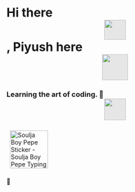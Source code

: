 # Hi there  <img style="display: block;-webkit-user-select: none;margin: auto;cursor: zoom-in;background-color: hsl(0, 0%, 90%);" src="https://user-images.githubusercontent.com/33700292/101157406-eec79080-35de-11eb-9543-5c57727a309b.gif" width="50" height="46">, Piyush here <img style="display: block;-webkit-user-select: none;margin: auto;cursor: zoom-in;background-color: hsl(0, 0%, 90%);" src="https://www.emojiall.com/images/240/skype/1f57a.png" width="60" height="60">

### **Learning the art of coding.** 🔭  <img style="display: block;-webkit-user-select: none;margin: auto;cursor: zoom-in;background-color: hsl(0, 0%, 90%);" src="https://media.baamboozle.com/uploads/images/458528/1635143203_50355_url.gif" width="50" height="50">
 <img src="https://c.tenor.com/itjFesV8_RUAAAAi/soulja-boy-pepe.gif" width="88" height="88" alt="Soulja Boy Pepe Sticker - Soulja Boy Pepe Typing Stickers" style="max-width: 104px; background-color: unset; margin: 8px;"> 




🌱
